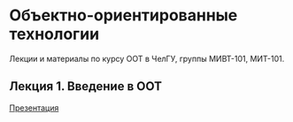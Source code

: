 # Объектно-ориентированные технологии

Лекции и материалы по курсу ООТ в ЧелГУ, группы МИВТ-101, МИТ-101.

## Лекция 1. Введение в ООТ

[Презентация](https://docs.google.com/presentation/d/1GHh-BulJamQcb-XhXllAbtCEKMQC33mXX9w4XyVj8WQ/edit?usp=sharing)
